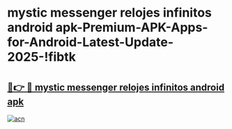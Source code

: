 # mystic messenger relojes infinitos android apk-Premium-APK-Apps-for-Android-Latest-Update-2025-!fibtk

# <h2><a href="https://googleone.com">🔗👉 🔴 mystic messenger relojes infinitos android apk</a></h2>

[![acn](https://github.com/user-attachments/assets/0f9c940e-d8b0-45ae-aac7-cd30a18b3e1c)](https://googleone.com)

